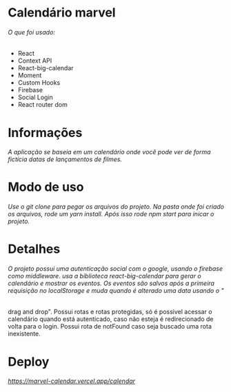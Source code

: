 # Calendário marvel
###### O que foi usado:
- React
- Context API
- React-big-calendar
- Moment
- Custom Hooks
- Firebase 
- Social Login
- React router dom

# Informações

###### A aplicação se baseia em um calendário onde você pode ver de forma fictícia datas de lançamentos de filmes.

# Modo de uso 
###### Use o git clone para pegar os arquivos do projeto. Na pasta onde foi criado os arquivos, rode um yarn install. Após isso rode npm start para inicar o projeto.

# Detalhes
###### O projeto possui uma autenticação social com o google, usando o firebase como middleware. usa a biblioteca react-big-calendar para gerar o calendário e mostrar os eventos. Os eventos são salvos após a primeira requisição no localStorage e muda quando é alterado uma data usando o "
drag and drop". Possui rotas e rotas protegidas, só é possivel acessar o calendário quando está autenticado, caso não esteja é redirecionado de volta para o login. Possui rota de notFound caso seja buscado uma rota inexistente.

# Deploy

  ###### https://marvel-calendar.vercel.app/calendar
